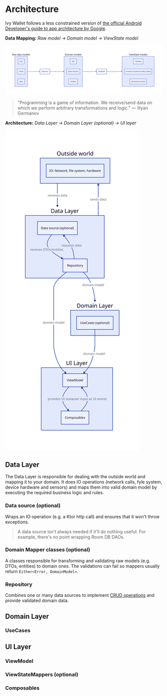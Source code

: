 # Architecture

Ivy Wallet follows a less constrained version of [the official Android Developer's guide to app architecture by Google](https://developer.android.com/topic/architecture).

**Data Mapping:** _Raw model → Domain model → ViewState model_

![data-mapping](../assets/data-mapping.svg)

> "Programming is a game of information. We receive/send data on which we perform arbitrary transformations and logic." — Iliyan Germanov

**Architecture:** _Data Layer → Domain Layer (optional) → UI layer_

![architecture](../assets/architecture.svg)

## Data Layer

The Data Layer is responsible for dealing with the outside world and mapping it to your domain. It does IO operations (network calls, fyle system, device hardware and sensors) and maps them into valid domain model by executing the required business logic and rules.

### Data source (optional)

Wraps an IO operation (e.g. a Ktor http call) and ensures that it won't throw exceptions. 

> A data source isn't always needed if it'll do nothing useful. For example, there's no point wrapping Room DB DAOs.

### Domain Mapper classes (optional)

A classes responsible for transforming and validating raw models (e.g. DTOs, entities) to domain ones. The validations can fail so mappers usually return `Either<Error, DomainModel>`.

### Repository

Combines one or many data sources to implement [CRUD operations](https://en.wikipedia.org/wiki/Create,_read,_update_and_delete) and provide validated domain data.

## Domain Layer

### UseCases

## UI Layer

### ViewModel

### ViewStateMappers (optional)

### Composables
